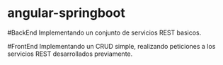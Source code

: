 # angular-springboot

#BackEnd
Implementando un conjunto de servicios REST basicos.


#FrontEnd
Implementando un CRUD simple, realizando peticiones a los servicios REST desarrollados previamente.
